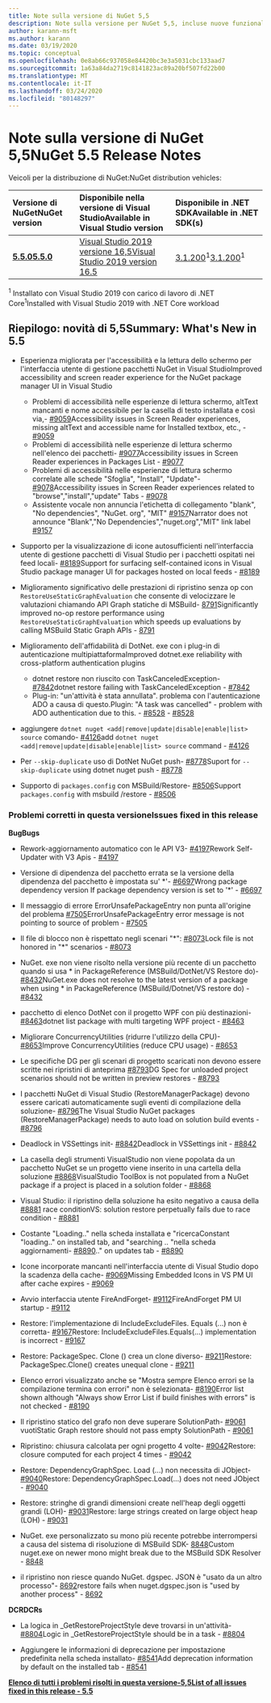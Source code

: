 ```yaml
---
title: Note sulla versione di NuGet 5,5
description: Note sulla versione per NuGet 5,5, incluse nuove funzionalità, correzioni di bug e DCR.
author: karann-msft
ms.author: karann
ms.date: 03/19/2020
ms.topic: conceptual
ms.openlocfilehash: 0e8ab66c937058e84420bc3e3a5031cbc133aad7
ms.sourcegitcommit: 1a63a84da2719c8141823ac89a20bf507fd22b00
ms.translationtype: MT
ms.contentlocale: it-IT
ms.lasthandoff: 03/24/2020
ms.locfileid: "80148297"
---
```

# <a name="nuget-55-release-notes"></a><span data-ttu-id="4ccb1-103">Note sulla versione di NuGet 5,5</span><span class="sxs-lookup"><span data-stu-id="4ccb1-103">NuGet 5.5 Release Notes</span></span>

<span data-ttu-id="4ccb1-104">Veicoli per la distribuzione di NuGet:</span><span class="sxs-lookup"><span data-stu-id="4ccb1-104">NuGet distribution vehicles:</span></span>

| <span data-ttu-id="4ccb1-105">Versione di NuGet</span><span class="sxs-lookup"><span data-stu-id="4ccb1-105">NuGet version</span></span> | <span data-ttu-id="4ccb1-106">Disponibile nella versione di Visual Studio</span><span class="sxs-lookup"><span data-stu-id="4ccb1-106">Available in Visual Studio version</span></span>| <span data-ttu-id="4ccb1-107">Disponibile in .NET SDK</span><span class="sxs-lookup"><span data-stu-id="4ccb1-107">Available in .NET SDK(s)</span></span>|
|:---|:---|:---|
| [<span data-ttu-id="4ccb1-108">**5.5.0**</span><span class="sxs-lookup"><span data-stu-id="4ccb1-108">**5.5.0**</span></span>](https://nuget.org/downloads) | [<span data-ttu-id="4ccb1-109">Visual Studio 2019 versione 16,5</span><span class="sxs-lookup"><span data-stu-id="4ccb1-109">Visual Studio 2019 version 16.5</span></span>](https://visualstudio.microsoft.com/downloads/) | <span data-ttu-id="4ccb1-110">[3.1.200](https://dotnet.microsoft.com/download/dotnet-core/3.1)<sup>1</sup></span><span class="sxs-lookup"><span data-stu-id="4ccb1-110">[3.1.200](https://dotnet.microsoft.com/download/dotnet-core/3.1)<sup>1</sup></span></span> |

<span data-ttu-id="4ccb1-111"><sup>1</sup> Installato con Visual Studio 2019 con carico di lavoro di .NET Core</span><span class="sxs-lookup"><span data-stu-id="4ccb1-111"><sup>1</sup>Installed with Visual Studio 2019 with .NET Core workload</span></span>

## <a name="summary-whats-new-in-55"></a><span data-ttu-id="4ccb1-112">Riepilogo: novità di 5,5</span><span class="sxs-lookup"><span data-stu-id="4ccb1-112">Summary: What's New in 5.5</span></span>

* <span data-ttu-id="4ccb1-113">Esperienza migliorata per l'accessibilità e la lettura dello schermo per l'interfaccia utente di gestione pacchetti NuGet in Visual Studio</span><span class="sxs-lookup"><span data-stu-id="4ccb1-113">Improved accessibility and screen reader experience for the NuGet package manager UI in Visual Studio</span></span>
    * <span data-ttu-id="4ccb1-114">Problemi di accessibilità nelle esperienze di lettura schermo, altText mancanti e nome accessibile per la casella di testo installata e così via,- [#9059](https://github.com/NuGet/Home/issues/9059)</span><span class="sxs-lookup"><span data-stu-id="4ccb1-114">Accessibility issues in Screen Reader experiences, missing altText and accessible name for Installed textbox, etc., - [#9059](https://github.com/NuGet/Home/issues/9059)</span></span>
    * <span data-ttu-id="4ccb1-115">Problemi di accessibilità nelle esperienze di lettura schermo nell'elenco dei pacchetti- [#9077](https://github.com/NuGet/Home/issues/9077)</span><span class="sxs-lookup"><span data-stu-id="4ccb1-115">Accessibility issues in Screen Reader experiences in Packages List - [#9077](https://github.com/NuGet/Home/issues/9077)</span></span>
    * <span data-ttu-id="4ccb1-116">Problemi di accessibilità nelle esperienze di lettura schermo correlate alle schede "Sfoglia", "Install", "Update"- [#9078](https://github.com/NuGet/Home/issues/9078)</span><span class="sxs-lookup"><span data-stu-id="4ccb1-116">Accessibility issues in Screen Reader experiences related to "browse","install","update" Tabs - [#9078](https://github.com/NuGet/Home/issues/9078)</span></span>
    * <span data-ttu-id="4ccb1-117">Assistente vocale non annuncia l'etichetta di collegamento "blank", "No dependencies", "NuGet. org", "MIT" [#9157](https://github.com/NuGet/Home/issues/9157)</span><span class="sxs-lookup"><span data-stu-id="4ccb1-117">Narrator does not announce "Blank","No Dependencies","nuget.org","MIT" link label [#9157](https://github.com/NuGet/Home/issues/9157)</span></span>

* <span data-ttu-id="4ccb1-118">Supporto per la visualizzazione di icone autosufficienti nell'interfaccia utente di gestione pacchetti di Visual Studio per i pacchetti ospitati nei feed locali- [#8189](https://github.com/NuGet/Home/issues/8189)</span><span class="sxs-lookup"><span data-stu-id="4ccb1-118">Support for surfacing self-contained icons in Visual Studio package manager UI for packages hosted on local feeds - [#8189](https://github.com/NuGet/Home/issues/8189)</span></span>

* <span data-ttu-id="4ccb1-119">Miglioramento significativo delle prestazioni di ripristino senza op con `RestoreUseStaticGraphEvaluation` che consente di velocizzare le valutazioni chiamando API Graph statiche di MSBuild- [8791](https://github.com/NuGet/Home/issues/8791)</span><span class="sxs-lookup"><span data-stu-id="4ccb1-119">Significantly improved no-op restore performance using `RestoreUseStaticGraphEvaluation` which speeds up evaluations by calling MSBuild Static Graph APIs - [8791](https://github.com/NuGet/Home/issues/8791)</span></span>

* <span data-ttu-id="4ccb1-120">Miglioramento dell'affidabilità di DotNet. exe con i plug-in di autenticazione multipiattaforma</span><span class="sxs-lookup"><span data-stu-id="4ccb1-120">Improved dotnet.exe reliability with cross-platform authentication plugins</span></span>
    * <span data-ttu-id="4ccb1-121">dotnet restore non riuscito con TaskCanceledException- [#7842](https://github.com/NuGet/Home/issues/7842)</span><span class="sxs-lookup"><span data-stu-id="4ccb1-121">dotnet restore failing with TaskCanceledException - [#7842](https://github.com/NuGet/Home/issues/7842)</span></span>
    * <span data-ttu-id="4ccb1-122">Plug-in: "un'attività è stata annullata". problema con l'autenticazione ADO a causa di questo.</span><span class="sxs-lookup"><span data-stu-id="4ccb1-122">Plugin:  "A task was cancelled" - problem with ADO authentication due to this.</span></span><span data-ttu-id="4ccb1-123"> - [#8528](https://github.com/NuGet/Home/issues/8528)</span><span class="sxs-lookup"><span data-stu-id="4ccb1-123"> - [#8528](https://github.com/NuGet/Home/issues/8528)</span></span>

* <span data-ttu-id="4ccb1-124">aggiungere `dotnet nuget <add|remove|update|disable|enable|list> source` comando- [#4126](https://github.com/NuGet/Home/issues/4126)</span><span class="sxs-lookup"><span data-stu-id="4ccb1-124">add `dotnet nuget <add|remove|update|disable|enable|list> source` command - [#4126](https://github.com/NuGet/Home/issues/4126)</span></span>

* <span data-ttu-id="4ccb1-125">Per `--skip-duplicate` uso di DotNet NuGet push- [#8778](https://github.com/NuGet/Home/issues/8778)</span><span class="sxs-lookup"><span data-stu-id="4ccb1-125">Suport for `--skip-duplicate`  using dotnet nuget push - [#8778](https://github.com/NuGet/Home/issues/8778)</span></span>

* <span data-ttu-id="4ccb1-126">Supporto di `packages.config` con MSBuild/Restore- [#8506](https://github.com/NuGet/Home/issues/8506)</span><span class="sxs-lookup"><span data-stu-id="4ccb1-126">Support `packages.config` with msbuild /restore - [#8506](https://github.com/NuGet/Home/issues/8506)</span></span>

### <a name="issues-fixed-in-this-release"></a><span data-ttu-id="4ccb1-127">Problemi corretti in questa versione</span><span class="sxs-lookup"><span data-stu-id="4ccb1-127">Issues fixed in this release</span></span>

<span data-ttu-id="4ccb1-128">**Bug**</span><span class="sxs-lookup"><span data-stu-id="4ccb1-128">**Bugs**</span></span>

* <span data-ttu-id="4ccb1-129">Rework-aggiornamento automatico con le API V3- [#4197](https://github.com/NuGet/Home/issues/4197)</span><span class="sxs-lookup"><span data-stu-id="4ccb1-129">Rework Self-Updater with V3 Apis - [#4197](https://github.com/NuGet/Home/issues/4197)</span></span>

* <span data-ttu-id="4ccb1-130">Versione di dipendenza del pacchetto errata se la versione della dipendenza del pacchetto è impostata su' \*'- [#6697](https://github.com/NuGet/Home/issues/6697)</span><span class="sxs-lookup"><span data-stu-id="4ccb1-130">Wrong package dependency version If package dependency version is set to '\*' - [#6697](https://github.com/NuGet/Home/issues/6697)</span></span>

* <span data-ttu-id="4ccb1-131">Il messaggio di errore ErrorUnsafePackageEntry non punta all'origine del problema [#7505](https://github.com/NuGet/Home/issues/7505)</span><span class="sxs-lookup"><span data-stu-id="4ccb1-131">ErrorUnsafePackageEntry error message is not pointing to source of problem - [#7505](https://github.com/NuGet/Home/issues/7505)</span></span>

* <span data-ttu-id="4ccb1-132">Il file di blocco non è rispettato negli scenari "\*": [#8073](https://github.com/NuGet/Home/issues/8073)</span><span class="sxs-lookup"><span data-stu-id="4ccb1-132">Lock file is not honored in "\*" scenarios  - [#8073](https://github.com/NuGet/Home/issues/8073)</span></span>

* <span data-ttu-id="4ccb1-133">NuGet. exe non viene risolto nella versione più recente di un pacchetto quando si usa \* in PackageReference (MSBuild/DotNet/VS Restore do)- [#8432](https://github.com/NuGet/Home/issues/8432)</span><span class="sxs-lookup"><span data-stu-id="4ccb1-133">NuGet.exe does not resolve to the latest version of a package when using \* in PackageReference (MSBuild/Dotnet/VS restore do) - [#8432](https://github.com/NuGet/Home/issues/8432)</span></span>

* <span data-ttu-id="4ccb1-134">pacchetto di elenco DotNet con il progetto WPF con più destinazioni- [#8463](https://github.com/NuGet/Home/issues/8463)</span><span class="sxs-lookup"><span data-stu-id="4ccb1-134">dotnet list package with multi targeting WPF project - [#8463](https://github.com/NuGet/Home/issues/8463)</span></span>

* <span data-ttu-id="4ccb1-135">Migliorare ConcurrencyUtilities (ridurre l'utilizzo della CPU)- [#8653](https://github.com/NuGet/Home/issues/8653)</span><span class="sxs-lookup"><span data-stu-id="4ccb1-135">Improve ConcurrencyUtilities (reduce CPU usage) - [#8653](https://github.com/NuGet/Home/issues/8653)</span></span>

* <span data-ttu-id="4ccb1-136">Le specifiche DG per gli scenari di progetto scaricati non devono essere scritte nei ripristini di anteprima [#8793](https://github.com/NuGet/Home/issues/8793)</span><span class="sxs-lookup"><span data-stu-id="4ccb1-136">DG Spec for unloaded project scenarios should not be written in preview restores - [#8793](https://github.com/NuGet/Home/issues/8793)</span></span>

* <span data-ttu-id="4ccb1-137">I pacchetti NuGet di Visual Studio (RestoreManagerPackage) devono essere caricati automaticamente sugli eventi di compilazione della soluzione- [#8796](https://github.com/NuGet/Home/issues/8796)</span><span class="sxs-lookup"><span data-stu-id="4ccb1-137">The Visual Studio NuGet packages (RestoreManagerPackage) needs to auto load on solution build events - [#8796](https://github.com/NuGet/Home/issues/8796)</span></span>

* <span data-ttu-id="4ccb1-138">Deadlock in VSSettings init- [#8842](https://github.com/NuGet/Home/issues/8842)</span><span class="sxs-lookup"><span data-stu-id="4ccb1-138">Deadlock in VSSettings init - [#8842](https://github.com/NuGet/Home/issues/8842)</span></span>

* <span data-ttu-id="4ccb1-139">La casella degli strumenti VisualStudio non viene popolata da un pacchetto NuGet se un progetto viene inserito in una cartella della soluzione [#8868](https://github.com/NuGet/Home/issues/8868)</span><span class="sxs-lookup"><span data-stu-id="4ccb1-139">VisualStudio ToolBox is not populated from a NuGet package if a project is placed in a solution folder - [#8868](https://github.com/NuGet/Home/issues/8868)</span></span>

* <span data-ttu-id="4ccb1-140">Visual Studio: il ripristino della soluzione ha esito negativo a causa della [#8881](https://github.com/NuGet/Home/issues/8881) race condition</span><span class="sxs-lookup"><span data-stu-id="4ccb1-140">VS:  solution restore perpetually fails due to race condition - [#8881](https://github.com/NuGet/Home/issues/8881)</span></span>

* <span data-ttu-id="4ccb1-141">Costante "Loading.." nella scheda installata e "ricerca</span><span class="sxs-lookup"><span data-stu-id="4ccb1-141">Constant "loading.." on installed tab, and "searching</span></span> <term><span data-ttu-id="4ccb1-142">.. "nella scheda aggiornamenti- [#8890](https://github.com/NuGet/Home/issues/8890)</span><span class="sxs-lookup"><span data-stu-id="4ccb1-142">.." on updates tab - [#8890](https://github.com/NuGet/Home/issues/8890)</span></span>

* <span data-ttu-id="4ccb1-143">Icone incorporate mancanti nell'interfaccia utente di Visual Studio dopo la scadenza della cache- [#9069](https://github.com/NuGet/Home/issues/9069)</span><span class="sxs-lookup"><span data-stu-id="4ccb1-143">Missing Embedded Icons in VS PM UI after cache expires - [#9069](https://github.com/NuGet/Home/issues/9069)</span></span>

* <span data-ttu-id="4ccb1-144">Avvio interfaccia utente FireAndForget- [#9112](https://github.com/NuGet/Home/issues/9112)</span><span class="sxs-lookup"><span data-stu-id="4ccb1-144">FireAndForget PM UI startup - [#9112](https://github.com/NuGet/Home/issues/9112)</span></span>

* <span data-ttu-id="4ccb1-145">Restore: l'implementazione di IncludeExcludeFiles. Equals (...) non è corretta- [#9167](https://github.com/NuGet/Home/issues/9167)</span><span class="sxs-lookup"><span data-stu-id="4ccb1-145">Restore: IncludeExcludeFiles.Equals(...) implementation is incorrect - [#9167](https://github.com/NuGet/Home/issues/9167)</span></span>

* <span data-ttu-id="4ccb1-146">Restore: PackageSpec. Clone () crea un clone diverso- [#9211](https://github.com/NuGet/Home/issues/9211)</span><span class="sxs-lookup"><span data-stu-id="4ccb1-146">Restore: PackageSpec.Clone() creates unequal clone - [#9211](https://github.com/NuGet/Home/issues/9211)</span></span>

* <span data-ttu-id="4ccb1-147">Elenco errori visualizzato anche se "Mostra sempre Elenco errori se la compilazione termina con errori" non è selezionata- [#8190](https://github.com/NuGet/Home/issues/8190)</span><span class="sxs-lookup"><span data-stu-id="4ccb1-147">Error list shown although "Always show Error List if build finishes with errors" is not checked - [#8190](https://github.com/NuGet/Home/issues/8190)</span></span>

* <span data-ttu-id="4ccb1-148">Il ripristino statico del grafo non deve superare SolutionPath- [#9061](https://github.com/NuGet/Home/issues/9061) vuoti</span><span class="sxs-lookup"><span data-stu-id="4ccb1-148">Static Graph restore should not pass empty SolutionPath - [#9061](https://github.com/NuGet/Home/issues/9061)</span></span>

* <span data-ttu-id="4ccb1-149">Ripristino: chiusura calcolata per ogni progetto 4 volte- [#9042](https://github.com/NuGet/Home/issues/9042)</span><span class="sxs-lookup"><span data-stu-id="4ccb1-149">Restore: closure computed for each project 4 times - [#9042](https://github.com/NuGet/Home/issues/9042)</span></span>

* <span data-ttu-id="4ccb1-150">Restore: DependencyGraphSpec. Load (...) non necessita di JObject- [#9040](https://github.com/NuGet/Home/issues/9040)</span><span class="sxs-lookup"><span data-stu-id="4ccb1-150">Restore: DependencyGraphSpec.Load(...) does not need JObject - [#9040](https://github.com/NuGet/Home/issues/9040)</span></span>

* <span data-ttu-id="4ccb1-151">Restore: stringhe di grandi dimensioni create nell'heap degli oggetti grandi (LOH)- [#9031](https://github.com/NuGet/Home/issues/9031)</span><span class="sxs-lookup"><span data-stu-id="4ccb1-151">Restore: large strings created on large object heap (LOH) - [#9031](https://github.com/NuGet/Home/issues/9031)</span></span>

* <span data-ttu-id="4ccb1-152">NuGet. exe personalizzato su mono più recente potrebbe interrompersi a causa del sistema di risoluzione di MSBuild SDK- [8848](https://github.com/NuGet/Home/issues/8848)</span><span class="sxs-lookup"><span data-stu-id="4ccb1-152">Custom nuget.exe on newer mono might break due to the MSBuild SDK Resolver - [8848](https://github.com/NuGet/Home/issues/8848)</span></span>

* <span data-ttu-id="4ccb1-153">il ripristino non riesce quando NuGet. dgspec. JSON è "usato da un altro processo"- [8692](https://github.com/NuGet/Home/issues/8692)</span><span class="sxs-lookup"><span data-stu-id="4ccb1-153">restore fails when nuget.dgspec.json is "used by another process" - [8692](https://github.com/NuGet/Home/issues/8692)</span></span>

<span data-ttu-id="4ccb1-154">**DCR**</span><span class="sxs-lookup"><span data-stu-id="4ccb1-154">**DCRs**</span></span>

* <span data-ttu-id="4ccb1-155">La logica in _GetRestoreProjectStyle deve trovarsi in un'attività- [#8804](https://github.com/NuGet/Home/issues/8804)</span><span class="sxs-lookup"><span data-stu-id="4ccb1-155">Logic in _GetRestoreProjectStyle should be in a task - [#8804](https://github.com/NuGet/Home/issues/8804)</span></span>

* <span data-ttu-id="4ccb1-156">Aggiungere le informazioni di deprecazione per impostazione predefinita nella scheda installato- [#8541](https://github.com/NuGet/Home/issues/8541)</span><span class="sxs-lookup"><span data-stu-id="4ccb1-156">Add deprecation information by default on the installed tab - [#8541](https://github.com/NuGet/Home/issues/8541)</span></span>

<span data-ttu-id="4ccb1-157">**[Elenco di tutti i problemi risolti in questa versione-5,5](https://app.zenhub.com/workspaces/nuget-client-team-55aec9a240305cf007585881/reports/release?release=5e0e5fbd021f7aa0ec95db18)**</span><span class="sxs-lookup"><span data-stu-id="4ccb1-157">**[List of all issues fixed in this release - 5.5](https://app.zenhub.com/workspaces/nuget-client-team-55aec9a240305cf007585881/reports/release?release=5e0e5fbd021f7aa0ec95db18)**</span></span>
